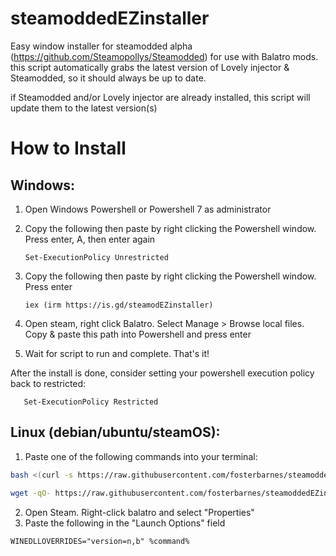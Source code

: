 # steamoddedEZinstaller
Easy window installer for steamodded alpha (https://github.com/Steamopollys/Steamodded) for use with Balatro mods. this script automatically grabs the latest version of Lovely injector & Steamodded, so it should always be up to date.

if Steamodded and/or Lovely injector are already installed, this script will update them to the latest version(s)

# How to Install
## Windows:
1. Open Windows Powershell or Powershell 7 as administrator
2. Copy the following then paste by right clicking the Powershell window. Press enter, A, then enter again

   ```
   Set-ExecutionPolicy Unrestricted
   ```
4. Copy the following then paste by right clicking the Powershell window. Press enter
   ```
   iex (irm https://is.gd/steamodEZinstaller)
   ```
5. Open steam, right click Balatro. Select Manage > Browse local files. Copy & paste this path into Powershell and press enter
6. Wait for script to run and complete. That's it!

After the install is done, consider setting your powershell execution policy back to restricted:

```
   Set-ExecutionPolicy Restricted
```
## Linux (debian/ubuntu/steamOS):

1. Paste one of the following commands into your terminal:

```bash
bash <(curl -s https://raw.githubusercontent.com/fosterbarnes/steamoddedEZinstaller/main/STMDinstaller.sh)
```
```bash
wget -qO- https://raw.githubusercontent.com/fosterbarnes/steamoddedEZinstaller/main/STMDinstaller.sh | bash
```
2. Open Steam. Right-click balatro and select "Properties"
3. Paste the following in the "Launch Options" field
```
WINEDLLOVERRIDES="version=n,b" %command%
```
